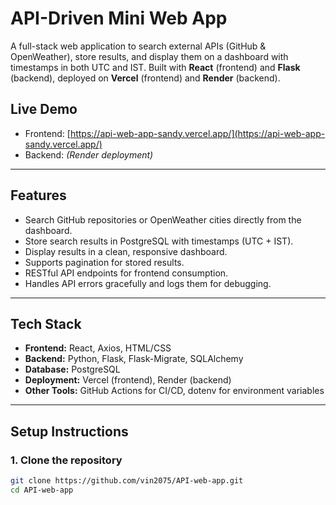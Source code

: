 # API-Driven Mini Web App

A full-stack web application to search external APIs (GitHub & OpenWeather), store results, and display them on a dashboard with timestamps in both UTC and IST. Built with **React** (frontend) and **Flask** (backend), deployed on **Vercel** (frontend) and **Render** (backend).

## Live Demo

- Frontend: [https://api-web-app-sandy.vercel.app/](https://api-web-app-sandy.vercel.app/)  
- Backend: *(Render deployment)*

---

## Features

- Search GitHub repositories or OpenWeather cities directly from the dashboard.
- Store search results in PostgreSQL with timestamps (UTC + IST).
- Display results in a clean, responsive dashboard.
- Supports pagination for stored results.
- RESTful API endpoints for frontend consumption.
- Handles API errors gracefully and logs them for debugging.

---

## Tech Stack

- **Frontend:** React, Axios, HTML/CSS  
- **Backend:** Python, Flask, Flask-Migrate, SQLAlchemy  
- **Database:** PostgreSQL  
- **Deployment:** Vercel (frontend), Render (backend)  
- **Other Tools:** GitHub Actions for CI/CD, dotenv for environment variables

---

## Setup Instructions

### 1. Clone the repository
```bash
git clone https://github.com/vin2075/API-web-app.git
cd API-web-app
